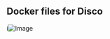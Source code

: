 Docker files for Disco
----------------------

i![Image](https://raw.github.com/gijzelaerr/discodocker/master/discodocker.png)

